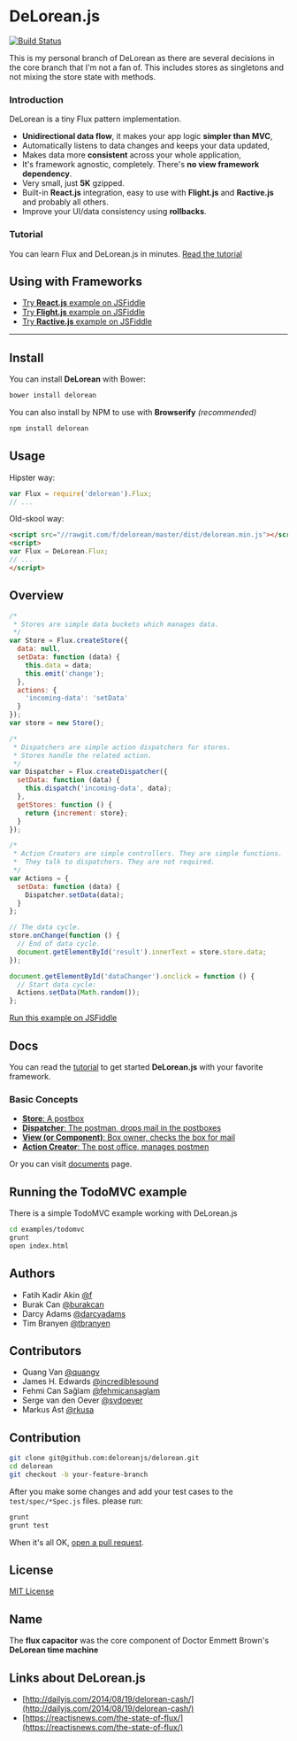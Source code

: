# DeLorean.js

[![Build Status](https://travis-ci.org/tommoor/delorean.svg?branch=master)](https://travis-ci.org/deloreanjs/delorean)

This is my personal branch of DeLorean as there are several decisions in the core branch that I'm not a fan of. This includes stores as singletons and not mixing the store state with methods.


### Introduction

DeLorean is a tiny Flux pattern implementation.

  - **Unidirectional data flow**, it makes your app logic **simpler than MVC**,
  - Automatically listens to data changes and keeps your data updated,
  - Makes data more **consistent** across your whole application,
  - It's framework agnostic, completely. There's **no view framework dependency**.
  - Very small, just **5K** gzipped.
  - Built-in **React.js** integration, easy to use with **Flight.js** and **Ractive.js** and probably all others.
  - Improve your UI/data consistency using **rollbacks**.

### Tutorial

You can learn Flux and DeLorean.js in minutes. [Read the tutorial](./docs/tutorial.md)

## Using with Frameworks

  - [Try **React.js** example on JSFiddle](http://jsfiddle.net/fkadev/a2ms7rcc/)
  - [Try **Flight.js** example on JSFiddle](http://jsfiddle.net/fkadev/1cw9Leau/)
  - [Try **Ractive.js** example on JSFiddle](http://jsfiddle.net/PhilJ/2r1k2k90/2/)

---

## Install

You can install **DeLorean** with Bower:

```bash
bower install delorean
```

You can also install by NPM to use with **Browserify** *(recommended)*

```bash
npm install delorean
```

## Usage

Hipster way:

```js
var Flux = require('delorean').Flux;
// ...
```

Old-skool way:

```html
<script src="//rawgit.com/f/delorean/master/dist/delorean.min.js"></script>
<script>
var Flux = DeLorean.Flux;
// ...
</script>
```

## Overview

```javascript
/*
 * Stores are simple data buckets which manages data.
 */
var Store = Flux.createStore({
  data: null,
  setData: function (data) {
    this.data = data;
    this.emit('change');
  },
  actions: {
    'incoming-data': 'setData'
  }
});
var store = new Store();

/*
 * Dispatchers are simple action dispatchers for stores.
 * Stores handle the related action.
 */
var Dispatcher = Flux.createDispatcher({
  setData: function (data) {
    this.dispatch('incoming-data', data);
  },
  getStores: function () {
    return {increment: store};
  }
});

/*
 * Action Creators are simple controllers. They are simple functions.
 *  They talk to dispatchers. They are not required.
 */
var Actions = {
  setData: function (data) {
    Dispatcher.setData(data);
  }
};

// The data cycle.
store.onChange(function () {
  // End of data cycle.
  document.getElementById('result').innerText = store.store.data;
});

document.getElementById('dataChanger').onclick = function () {
  // Start data cycle:
  Actions.setData(Math.random());
};
```
[Run this example on JSFiddle](http://jsfiddle.net/fkadev/40cx3146/)

## Docs

You can read the [tutorial](./docs/tutorial.md) to get started
**DeLorean.js** with your favorite framework.

### Basic Concepts

  - [**Store**: A postbox](./docs/stores.md)
  - [**Dispatcher**: The postman, drops mail in the postboxes](./docs/dispatchers.md)
  - [**View (or Component)**: Box owner, checks the box for mail](./docs/views.md)
  - [**Action Creator**: The post office, manages postmen](./docs/actions.md)

Or you can visit [documents](./docs) page.

## Running the TodoMVC example

There is a simple TodoMVC example working with DeLorean.js

```bash
cd examples/todomvc
grunt
open index.html
```

## Authors

  - Fatih Kadir Akin [@f](https://github.com/f)
  - Burak Can [@burakcan](https://github.com/burakcan)
  - Darcy Adams [@darcyadams](https://github.com/darcyadams)
  - Tim Branyen [@tbranyen](https://github.com/tbranyen)

## Contributors

  - Quang Van [@quangv](https://github.com/quangv)
  - James H. Edwards [@incrediblesound](https://github.com/incrediblesound)
  - Fehmi Can Sağlam [@fehmicansaglam](https://github.com/fehmicansaglam)
  - Serge van den Oever [@svdoever](https://github.com/svdoever)
  - Markus Ast [@rkusa](https://github.com/rkusa)

## Contribution

```bash
git clone git@github.com:deloreanjs/delorean.git
cd delorean
git checkout -b your-feature-branch
```

After you make some changes and add your test cases to the `test/spec/*Spec.js`
files. please run:

```bash
grunt
grunt test
```

When it's all OK, [open a pull request](https://github.com/deloreanjs/delorean/compare/).

## License

[MIT License](http://f.mit-license.org)

## Name

The **flux capacitor** was the core component of Doctor Emmett Brown's **DeLorean time machine**

## Links about DeLorean.js

 - [http://dailyjs.com/2014/08/19/delorean-cash/](http://dailyjs.com/2014/08/19/delorean-cash/)
 - [https://reactjsnews.com/the-state-of-flux/](https://reactjsnews.com/the-state-of-flux/)

